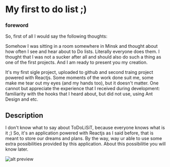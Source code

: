 # My first to do list ;)


### foreword
So, first of all I would say the following thoughts:

Somehow I was sitting in a room somewhere in Minsk and thought about how often I see and hear about to Do lists. Literally everyone does them. I thought that I was not a sucker after all and should also do such a thing as one of the first projects. And I am ready to present you my creation.

It's my first sigle project, uploaded to github and second traing project powered with Reactjs. Some moments of the work done suit me, some make me tear out my eyes (and my hands too), but it doesn't matter. One cannot but appreciate the experience that I received during development: familiarity with the hooks that I heard about, but did not use, using Ant Design and etc.

## Description

I don't know what to say about ToDoLiSiT, because everyone knows what is it ;)
So, it's an application powered with Reactjs as I said before, that is meant to store our dreams and plans. By the way, way ur able to use some extra possibilities provided by this application. About this possibilitie you will know later.

![alt preview](https://sun9-10.userapi.com/impf/-f8PUEb-_P10B1-6slfforZiDOXMkgkxLyMzwg/Dms685uRfcc.jpg?size=800x500&quality=96&sign=dac6bd8abe9d17f60122a530cd91d4a3&type=album "Screenshot of application ;)")

